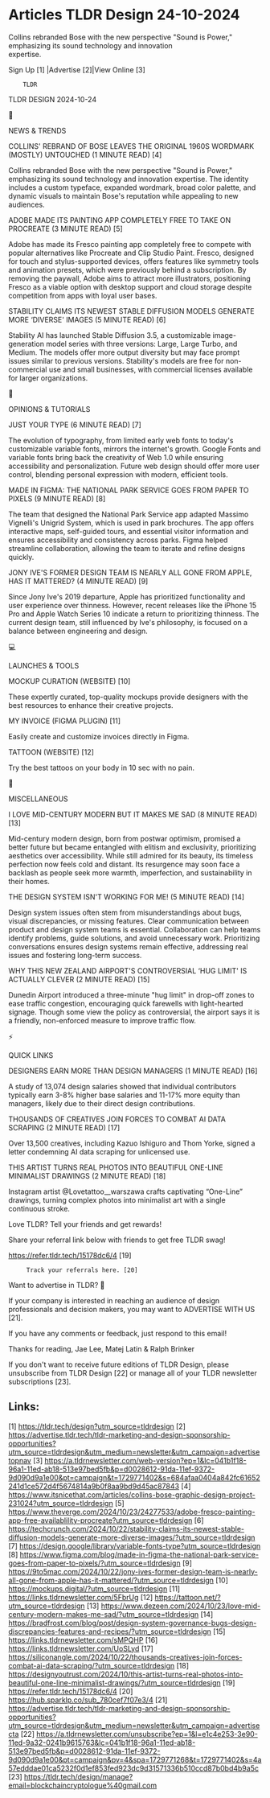 # Articles TLDR Design 24-10-2024

Collins rebranded Bose with the new perspective "Sound is Power,"
emphasizing its sound technology and innovation
expertise. ‌ ‌ ‌ ‌ ‌ ‌ ‌ ‌ ‌ ‌ ‌ ‌ ‌ ‌ ‌ ‌ ‌ ‌ ‌ ‌ ‌ ‌ ‌ ‌ ‌ ‌  ‌ ‌ ‌ ‌ ‌ ‌ ‌ ‌ ‌ ‌ ‌ ‌ ‌ ‌ ‌ ‌ ‌ ‌ ‌ ‌ ‌ ‌ ‌ ‌ ‌ ‌ 


 Sign Up [1] |Advertise [2]|View Online [3] 

		TLDR 

TLDR DESIGN 2024-10-24

📱 

NEWS & TRENDS

 COLLINS' REBRAND OF BOSE LEAVES THE ORIGINAL 1960S WORDMARK (MOSTLY)
UNTOUCHED (1 MINUTE READ) [4] 

 Collins rebranded Bose with the new perspective "Sound is Power,"
emphasizing its sound technology and innovation expertise. The
identity includes a custom typeface, expanded wordmark, broad color
palette, and dynamic visuals to maintain Bose's reputation while
appealing to new audiences. 

 ADOBE MADE ITS PAINTING APP COMPLETELY FREE TO TAKE ON PROCREATE (3
MINUTE READ) [5] 

 Adobe has made its Fresco painting app completely free to compete
with popular alternatives like Procreate and Clip Studio Paint.
Fresco, designed for touch and stylus-supported devices, offers
features like symmetry tools and animation presets, which were
previously behind a subscription. By removing the paywall, Adobe aims
to attract more illustrators, positioning Fresco as a viable option
with desktop support and cloud storage despite competition from apps
with loyal user bases. 

 STABILITY CLAIMS ITS NEWEST STABLE DIFFUSION MODELS GENERATE MORE
‘DIVERSE' IMAGES (5 MINUTE READ) [6] 

 Stability AI has launched Stable Diffusion 3.5, a customizable
image-generation model series with three versions: Large, Large Turbo,
and Medium. The models offer more output diversity but may face prompt
issues similar to previous versions. Stability's models are free for
non-commercial use and small businesses, with commercial licenses
available for larger organizations. 

🚀 

OPINIONS & TUTORIALS

 JUST YOUR TYPE (6 MINUTE READ) [7] 

 The evolution of typography, from limited early web fonts to today's
customizable variable fonts, mirrors the internet's growth. Google
Fonts and variable fonts bring back the creativity of Web 1.0 while
ensuring accessibility and personalization. Future web design should
offer more user control, blending personal expression with modern,
efficient tools. 

 MADE IN FIGMA: THE NATIONAL PARK SERVICE GOES FROM PAPER TO PIXELS (9
MINUTE READ) [8] 

 The team that designed the National Park Service app adapted Massimo
Vignelli's Unigrid System, which is used in park brochures. The app
offers interactive maps, self-guided tours, and essential visitor
information and ensures accessibility and consistency across parks.
Figma helped streamline collaboration, allowing the team to iterate
and refine designs quickly. 

 JONY IVE'S FORMER DESIGN TEAM IS NEARLY ALL GONE FROM APPLE, HAS IT
MATTERED? (4 MINUTE READ) [9] 

 Since Jony Ive's 2019 departure, Apple has prioritized functionality
and user experience over thinness. However, recent releases like the
iPhone 15 Pro and Apple Watch Series 10 indicate a return to
prioritizing thinness. The current design team, still influenced by
Ive's philosophy, is focused on a balance between engineering and
design. 

💻 

LAUNCHES & TOOLS

 MOCKUP CURATION (WEBSITE) [10] 

 These expertly curated, top-quality mockups provide designers with
the best resources to enhance their creative projects. 

 MY INVOICE (FIGMA PLUGIN) [11] 

 Easily create and customize invoices directly in Figma. 

 TATTOON (WEBSITE) [12] 

 Try the best tattoos on your body in 10 sec with no pain. 

🎁 

MISCELLANEOUS

 I LOVE MID-CENTURY MODERN BUT IT MAKES ME SAD (8 MINUTE READ) [13] 

 Mid-century modern design, born from postwar optimism, promised a
better future but became entangled with elitism and exclusivity,
prioritizing aesthetics over accessibility. While still admired for
its beauty, its timeless perfection now feels cold and distant. Its
resurgence may soon face a backlash as people seek more warmth,
imperfection, and sustainability in their homes. 

 THE DESIGN SYSTEM ISN'T WORKING FOR ME! (5 MINUTE READ) [14] 

 Design system issues often stem from misunderstandings about bugs,
visual discrepancies, or missing features. Clear communication between
product and design system teams is essential. Collaboration can help
teams identify problems, guide solutions, and avoid unnecessary work.
Prioritizing conversations ensures design systems remain effective,
addressing real issues and fostering long-term success. 

 WHY THIS NEW ZEALAND AIRPORT'S CONTROVERSIAL ‘HUG LIMIT' IS
ACTUALLY CLEVER (2 MINUTE READ) [15] 

 Dunedin Airport introduced a three-minute "hug limit" in drop-off
zones to ease traffic congestion, encouraging quick farewells with
light-hearted signage. Though some view the policy as controversial,
the airport says it is a friendly, non-enforced measure to improve
traffic flow. 

⚡ 

QUICK LINKS

 DESIGNERS EARN MORE THAN DESIGN MANAGERS (1 MINUTE READ) [16] 

 A study of 13,074 design salaries showed that individual contributors
typically earn 3-8% higher base salaries and 11-17% more equity than
managers, likely due to their direct design contributions. 

 THOUSANDS OF CREATIVES JOIN FORCES TO COMBAT AI DATA SCRAPING (2
MINUTE READ) [17] 

 Over 13,500 creatives, including Kazuo Ishiguro and Thom Yorke,
signed a letter condemning AI data scraping for unlicensed use. 

 THIS ARTIST TURNS REAL PHOTOS INTO BEAUTIFUL ONE-LINE MINIMALIST
DRAWINGS (2 MINUTE READ) [18] 

 Instagram artist @Lovetattoo__warszawa crafts captivating
“One-Line” drawings, turning complex photos into minimalist art
with a single continuous stroke. 

Love TLDR? Tell your friends and get rewards!

 Share your referral link below with friends to get free TLDR swag! 

 https://refer.tldr.tech/15178dc6/4 [19] 

		 Track your referrals here. [20] 

Want to advertise in TLDR? 📰

 If your company is interested in reaching an audience of design
professionals and decision makers, you may want to ADVERTISE WITH US
[21]. 

 If you have any comments or feedback, just respond to this email! 

Thanks for reading, 
Jae Lee, Matej Latin & Ralph Brinker 

If you don't want to receive future editions of TLDR Design, please
unsubscribe from TLDR Design [22] or manage all of your TLDR
newsletter subscriptions [23]. 

 

Links:
------
[1] https://tldr.tech/design?utm_source=tldrdesign
[2] https://advertise.tldr.tech/tldr-marketing-and-design-sponsorship-opportunities?utm_source=tldrdesign&utm_medium=newsletter&utm_campaign=advertisetopnav
[3] https://a.tldrnewsletter.com/web-version?ep=1&lc=041b1f18-96a1-11ed-ab18-513e97bed5fb&p=d0028612-91da-11ef-9372-9d090d9a1e00&pt=campaign&t=1729771402&s=684afaa0404a842fc61652241d1ce572d4f5674814a9b0f8aa9bd9d45ac87843
[4] https://www.itsnicethat.com/articles/collins-bose-graphic-design-project-231024?utm_source=tldrdesign
[5] https://www.theverge.com/2024/10/23/24277533/adobe-fresco-painting-app-free-availablility-procreate?utm_source=tldrdesign
[6] https://techcrunch.com/2024/10/22/stability-claims-its-newest-stable-diffusion-models-generate-more-diverse-images/?utm_source=tldrdesign
[7] https://design.google/library/variable-fonts-type?utm_source=tldrdesign
[8] https://www.figma.com/blog/made-in-figma-the-national-park-service-goes-from-paper-to-pixels/?utm_source=tldrdesign
[9] https://9to5mac.com/2024/10/22/jony-ives-former-design-team-is-nearly-all-gone-from-apple-has-it-mattered/?utm_source=tldrdesign
[10] https://mockups.digital/?utm_source=tldrdesign
[11] https://links.tldrnewsletter.com/5FbrUg
[12] https://tattoon.net/?utm_source=tldrdesign
[13] https://www.dezeen.com/2024/10/23/love-mid-century-modern-makes-me-sad/?utm_source=tldrdesign
[14] https://bradfrost.com/blog/post/design-system-governance-bugs-design-discrepancies-features-and-recipes/?utm_source=tldrdesign
[15] https://links.tldrnewsletter.com/sMPQHP
[16] https://links.tldrnewsletter.com/UoSLyd
[17] https://siliconangle.com/2024/10/22/thousands-creatives-join-forces-combat-ai-data-scraping/?utm_source=tldrdesign
[18] https://designyoutrust.com/2024/10/this-artist-turns-real-photos-into-beautiful-one-line-minimalist-drawings/?utm_source=tldrdesign
[19] https://refer.tldr.tech/15178dc6/4
[20] https://hub.sparklp.co/sub_780cef7f07e3/4
[21] https://advertise.tldr.tech/tldr-marketing-and-design-sponsorship-opportunities?utm_source=tldrdesign&utm_medium=newsletter&utm_campaign=advertisecta
[22] https://a.tldrnewsletter.com/unsubscribe?ep=1&l=e1c4e253-3e90-11ed-9a32-0241b9615763&lc=041b1f18-96a1-11ed-ab18-513e97bed5fb&p=d0028612-91da-11ef-9372-9d090d9a1e00&pt=campaign&pv=4&spa=1729771268&t=1729771402&s=4a57edddae01ca5232f0d1ef853fed923dc9d31571336b510ccd87b0bd4b9a5c
[23] https://tldr.tech/design/manage?email=blockchaincryptologue%40gmail.com